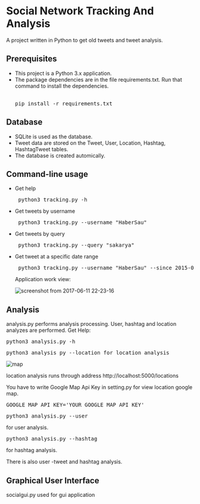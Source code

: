 # Social Network Tracking And Analysis

A project written in Python to get old tweets and tweet analysis.

## Prerequisites
  <ul>
  <li>This project is a Python 3.x application.</li>
  
  <li>The package dependencies are in the file requirements.txt. Run that command to install the dependencies.</li>
    <br>

  <pre>pip install -r requirements.txt</pre>
  
</ul>

## Database

<ul>
  <li>SQLite is used as the database.</li>

  <li>Tweet data are stored on the Tweet, User, Location, Hashtag, HashtagTweet tables.</li>

  <li>The database is created automically.</li>
</ul>

## Command-line usage

<ul>
<li>Get help</li>

<pre> python3 tracking.py -h </pre>

<li>Get tweets by username </li>

<pre> python3 tracking.py --username "HaberSau" </pre>


<li>Get tweets by query</li>


<pre> python3 tracking.py --query "sakarya" </pre>


<li>Get tweet at a specific date range</li>


<pre> python3 tracking.py --username "HaberSau" --since 2015-09-10 --until 2015-09-12 --maxtweets 10 </pre>

Application work view:

![screenshot from 2017-06-11 22-23-16](https://user-images.githubusercontent.com/17202632/27014790-793342d0-4f08-11e7-951e-5bc374504a48.png)
</ul>

## Analysis

 analysis.py performs analysis processing. User, hashtag and location analyzes are performed.
Get Help:
<pre>python3 analysis.py -h</pre> 

<pre>python3 analysis py --location for location analysis</pre>

![map](https://user-images.githubusercontent.com/17202632/41524483-5baf98be-72e6-11e8-9130-c6db7380ae5d.png)

location analysis runs through address http://localhost:5000/locations

You have to write Google Map Api Key in setting.py for view location google map.

<pre>GOOGLE_MAP_API_KEY='YOUR_GOOGLE_MAP_API_KEY'</pre>

<pre>python3 analysis.py --user</pre> 
for user analysis.
<pre>python3 analysis.py --hashtag</pre> 
for hashtag analysis.


There is also user -tweet and hashtag analysis.

## Graphical User Interface

 socialgui.py used for gui application
